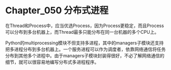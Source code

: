 # Chapter_050 分布式进程

在Thread和Process中，应当优选Process，因为Process更稳定，而且Process可以分布到多台机器上，而Thread最多只能分布在同一台机器的多个CPU上。

Python的multiprocessing模块不但支持多进程，其中的managers子模块还支持把多进程分布到多台机器上。一个服务进程可以作为调度者，依靠网络通信将任务分布到其他多个进程中。由于managers子模块封装得很好，不必了解网络通信的细节，就可以很容易地编写分布式多进程程序。

